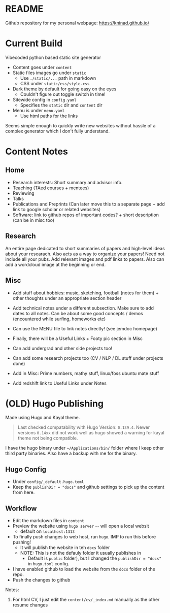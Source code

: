 # README

Github repository for my personal webpage: https://kninad.github.io/

# Current Build

Vibecoded python based static site generator

- Content goes under `content`
- Static files images go under `static`
  - Use `./static/...` path in markdown
  - CSS under `static/css/style.css`
- Dark theme by default for going easy on the eyes
  - Couldn't figure out toggle switch in time!
- Sitewide config in `config.yaml`
  - Specifies the `static` dir and `content` dir
- Menu is under `menu.yaml`
  - Use html paths for the links

Seems simple enough to quickly write new websites without hassle of a complex generator which I don't fully understand. 


# Content Notes

## Home
- Research interests: Short summary and advisor info.
- Teaching (TAed courses + mentees)
- Reviewing
- Talks
- Publications and Preprints (Can later move this to a separate page + add link to google
  scholar or related websites)
- Software: link to github repos of important codes? + short description (can be in misc too)


## Research

An entire page dedicated to short summaries of papers and high-level ideas about your researach.
Also acts as a way to organize your papers! Need not include all your pubs. Add relevant images and pdf links to papers. Also can add a wordcloud image at the beginning or end. 


## Misc

- Add stuff about hobbies: music, sketching, football (notes for them) + other thoughts under
  an appropriate section header
  
- Add technical notes under a different subsection. Make sure to add dates to all notes. Can be 
  about some good concepts / demos (encountered while surfing, homeworks etc)

- Can use the MENU file to link notes directly! (see jemdoc homepage)

- Finally, there will be a Useful Links + Footy pic section in Misc

- Can add undergrad and other side projects too!

- Can add some research projects too (CV / NLP / DL stuff under projects done)

- Add in Misc: Prime numbers, mathy stuff, linux/foss ubuntu mate stuff

- Add redshift link to Useful Links under Notes



# (OLD) Hugo Publishing

Made using Hugo and Kayal theme.

> Last checked compatability with Hugo Version: `0.139.4`. 
Newer versions `0.14xx` did not work well as hugo showed a warning for kayal theme not being compatible.

I have the hugo binary under `~/Applications/bin/` folder where I keep other third party binaries. Also
have a backup with me for the binary.

## Hugo Config
- Under `config/_default.hugo.toml`
- Keep the `publishDir = "docs"` and github settings to pick up the content from here.


## Workflow

- Edit the markdown files in `content`
- Preview the website using `hugo server` -- will open a local websit
  - default on `localhost:1313`
- To finally push changes to web host, run `hugo`. IMP to run this before pushing!
  - It will publish the website in teh `docs` folder
  - NOTE: This is not the defauly folder it usually publishes in
    - Default is `public` folder), but I changed the `publishDir = "docs"` in `hugo.toml` config.
- I have enabled github to load the website from the `docs` folder of the repo.
- Push the changes to github

Notes:

1. For html CV, I just edit the `content/cv/_index.md` manually as the other resume changes
